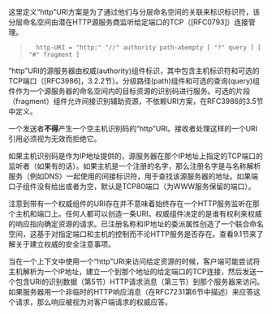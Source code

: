 这里定义“http”URI方案是为了通过他们与分层命名空间的关联来标识标识符，该分层命名空间由潜在HTTP源服务商监听给定端口的TCP（[RFC0793]）连接管理。

> ```
>   http-URI = "http:" "//" authority path-abempty [ "?" query ] [ "#" fragment ]
> ```

“http”URI的源服务器由权威(authority)组件标识，其中包含主机标识符和可选的TCP端口（[RFC3986]，3.2.2节）。分级路径(path)组件和可选的查询(query)组件作为一个源服务器的命名空间内的目标资源的识别码进行服务。可选的片段（fragment）组件允许间接识别辅助资源，不依赖URI方案，在RFC3986的3.5节中定义。

一个发送者**不得**产生一个空主机识别码的“http”URI。接收者处理这样的一个URI引用必须视为无效而拒绝它。

如果主机识别码是作为IP地址提供的，源服务器在那个IP地址上指定的TCP端口的监听者（如果有的话）。如果主机是一个注册的名字，那么注册名字是与名称解析服务（例如DNS）一起使用的间接标识符，用于查找该源服务器的地址。如果端口子组件没有给出或者为空，默认是TCP80端口（为WWW服务保留的端口）。

注意到带有一个权威组件的URI存在并不意味着始终存在一个HTTP服务监听在那个主机和端口上。任何人都可以创造一条URI。权威组件决定的是谁有权利来权威的响应指向确定资源的请求。已注册名称和IP地址的委派属性创造了一个联合命名空间，这基于对指定端口和主机的控制而不论HTTP服务是否存在。查看9.1节来了解关于建立权威的安全注意事项。

当在一个上下文中使用一个“http”URI来访问给定资源的时候，客户端可能尝试将主机解析为一个IP地址，建立一个到那个地址的给定端口的TCP连接，然后发送一个包含URI的识别数据（第5节）HTTP请求消息（第三节）到那个服务器来访问。如果服务器用一个非临时的HTTP响应消息（在RFC7231第6节中描述）来应答这个请求，那么响应被视为对客户端请求的权威应答。

